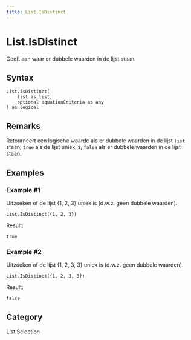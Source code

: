 ```yaml
---
title: List.IsDistinct
---
```


# List.IsDistinct


Geeft aan waar er dubbele waarden in de lijst staan.


## Syntax

```powerquery
List.IsDistinct(
    list as list,
    optional equationCriteria as any
) as logical
```


## Remarks

Retourneert een logische waarde als er dubbele waarden in de lijst <code>list</code> staan; <code>true</code> als de lijst uniek is, <code>false</code> als er dubbele waarden in de lijst staan. 


## Examples

### Example #1 
Uitzoeken of de lijst \{1, 2, 3} uniek is (d.w.z. geen dubbele waarden).
```powerquery
List.IsDistinct({1, 2, 3})
```

Result: 
```powerquery
true
```


### Example #2 
Uitzoeken of de lijst \{1, 2, 3, 3} uniek is (d.w.z. geen dubbele waarden).
```powerquery
List.IsDistinct({1, 2, 3, 3})
```

Result: 
```powerquery
false
```




## Category
List.Selection
